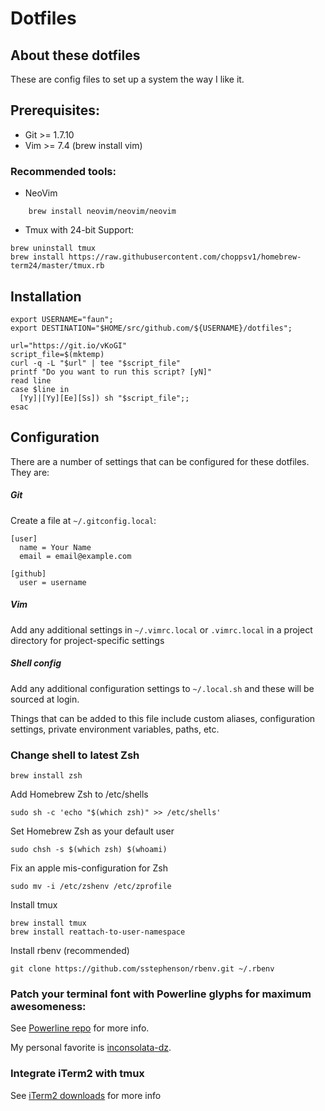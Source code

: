 # Dotfiles

## About these dotfiles

These are config files to set up a system the way I like it.

## Prerequisites:

* Git >= 1.7.10
* Vim >= 7.4 (brew install vim)

### Recommended tools:

* NeoVim

```
    brew install neovim/neovim/neovim
```

* Tmux with 24-bit Support:

```
brew uninstall tmux
brew install https://raw.githubusercontent.com/choppsv1/homebrew-term24/master/tmux.rb
```

## Installation

    export USERNAME="faun";
    export DESTINATION="$HOME/src/github.com/${USERNAME}/dotfiles";

    url="https://git.io/vKoGI"
    script_file=$(mktemp)
    curl -q -L "$url" | tee "$script_file"
    printf "Do you want to run this script? [yN]"
    read line
    case $line in
      [Yy]|[Yy][Ee][Ss]) sh "$script_file";;
    esac

## Configuration

There are a number of settings that can be configured for these dotfiles. They are:

##### Git

Create a file at `~/.gitconfig.local`:

    [user]
      name = Your Name
      email = email@example.com

    [github]
      user = username

##### Vim

Add any additional settings in `~/.vimrc.local` or `.vimrc.local` in a project directory for project-specific settings

##### Shell config

Add any additional configuration settings to `~/.local.sh` and these will be sourced at login.

Things that can be added to this file include custom aliases, configuration settings, private environment variables, paths, etc.

### Change shell to latest Zsh

    brew install zsh

Add Homebrew Zsh to /etc/shells

    sudo sh -c 'echo "$(which zsh)" >> /etc/shells'

Set Homebrew Zsh as your default user

    sudo chsh -s $(which zsh) $(whoami)

Fix an apple mis-configuration for Zsh

    sudo mv -i /etc/zshenv /etc/zprofile

Install tmux

    brew install tmux
    brew install reattach-to-user-namespace

Install rbenv (recommended)

    git clone https://github.com/sstephenson/rbenv.git ~/.rbenv

### Patch your terminal font with Powerline glyphs for maximum awesomeness:
  See [Powerline repo](https://github.com/Lokaltog/powerline-fonts) for more info.

  My personal favorite is [inconsolata-dz](https://github.com/Lokaltog/powerline-fonts/raw/master/InconsolataDz/Inconsolata-dz%20for%20Powerline.otf).

### Integrate iTerm2 with tmux
  See [iTerm2 downloads](http://code.google.com/p/iterm2/downloads/list) for more info
